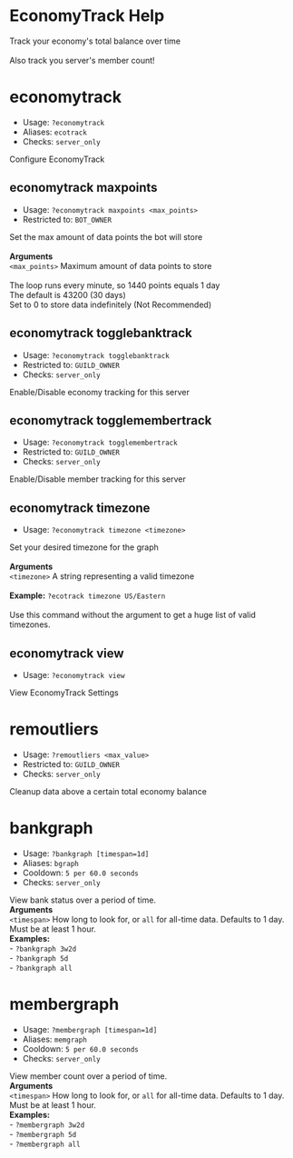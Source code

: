 # EconomyTrack Help

Track your economy's total balance over time<br/><br/>Also track you server's member count!

# economytrack
 - Usage: `?economytrack `
 - Aliases: `ecotrack`
 - Checks: `server_only`

Configure EconomyTrack

## economytrack maxpoints
 - Usage: `?economytrack maxpoints <max_points> `
 - Restricted to: `BOT_OWNER`

Set the max amount of data points the bot will store<br/><br/>**Arguments**<br/>`<max_points>` Maximum amount of data points to store<br/><br/>The loop runs every minute, so 1440 points equals 1 day<br/>The default is 43200 (30 days)<br/>Set to 0 to store data indefinitely (Not Recommended)

## economytrack togglebanktrack
 - Usage: `?economytrack togglebanktrack `
 - Restricted to: `GUILD_OWNER`
 - Checks: `server_only`

Enable/Disable economy tracking for this server

## economytrack togglemembertrack
 - Usage: `?economytrack togglemembertrack `
 - Restricted to: `GUILD_OWNER`
 - Checks: `server_only`

Enable/Disable member tracking for this server

## economytrack timezone
 - Usage: `?economytrack timezone <timezone> `

Set your desired timezone for the graph<br/><br/>**Arguments**<br/>`<timezone>` A string representing a valid timezone<br/><br/>**Example:** `?ecotrack timezone US/Eastern`<br/><br/>Use this command without the argument to get a huge list of valid timezones.

## economytrack view
 - Usage: `?economytrack view `

View EconomyTrack Settings

# remoutliers
 - Usage: `?remoutliers <max_value> `
 - Restricted to: `GUILD_OWNER`
 - Checks: `server_only`

Cleanup data above a certain total economy balance

# bankgraph
 - Usage: `?bankgraph [timespan=1d] `
 - Aliases: `bgraph`
 - Cooldown: `5 per 60.0 seconds`
 - Checks: `server_only`

View bank status over a period of time.<br/>**Arguments**<br/>`<timespan>` How long to look for, or `all` for all-time data. Defaults to 1 day.<br/>Must be at least 1 hour.<br/>**Examples:**<br/>    - `?bankgraph 3w2d`<br/>    - `?bankgraph 5d`<br/>    - `?bankgraph all`

# membergraph
 - Usage: `?membergraph [timespan=1d] `
 - Aliases: `memgraph`
 - Cooldown: `5 per 60.0 seconds`
 - Checks: `server_only`

View member count over a period of time.<br/>**Arguments**<br/>`<timespan>` How long to look for, or `all` for all-time data. Defaults to 1 day.<br/>Must be at least 1 hour.<br/>**Examples:**<br/>    - `?membergraph 3w2d`<br/>    - `?membergraph 5d`<br/>    - `?membergraph all`

